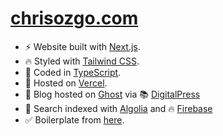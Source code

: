 # [chrisozgo.com](https://chrisozgo.com)

- ⚡ Website built with [Next.js](https://nextjs.org/).
- 🔥 Styled with [Tailwind CSS](https://tailwindcss.com/).
- 💎 Coded in [TypeScript](https://www.typescriptlang.org/).
- 🚀 Hosted on [Vercel](https://vercel.com/).
- 📝 Blog hosted on [Ghost](https://ghost.org/) via 📚 [DigitalPress](https://www.digitalpress.blog/)
- 🔎 Search indexed with [Algolia](https://algolia.com/) and 🔥 [Firebase](https://firebase.google.com/)
- ✅ Boilerplate from [here](https://creativedesignsguru.com/demo/Nextjs-Boilerplate/).
